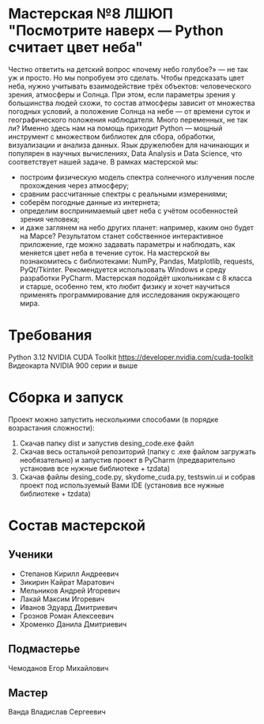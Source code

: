 # Мастерская №8 ЛШЮП "Посмотрите наверх — Python считает цвет неба"
Честно ответить на детский вопрос «почему небо голубое?» — не так уж и просто. Но мы попробуем это сделать. Чтобы предсказать цвет неба, нужно учитывать взаимодействие трёх объектов: человеческого зрения, атмосферы и Солнца. При этом, если параметры зрения у большинства людей схожи, то состав атмосферы зависит от множества погодных условий, а положение Солнца на небе — от времени суток и географического положения наблюдателя.
Много переменных, не так ли? Именно здесь нам на помощь приходит Python — мощный инструмент с множеством библиотек для сбора, обработки, визуализации и анализа данных. Язык дружелюбен для начинающих и популярен в научных вычислениях, Data Analysis и Data Science, что соответствует нашей задаче.
В рамках мастерской мы:
* построим физическую модель спектра солнечного излучения после прохождения через атмосферу;
* сравним рассчитанные спектры с реальными измерениями;
* соберём погодные данные из интернета;
* определим воспринимаемый цвет неба с учётом особенностей зрения человека;
* и даже заглянем на небо других планет: например, каким оно будет на Марсе?
Результатом станет собственное интерактивное приложение, где можно задавать параметры и наблюдать, как меняется цвет неба в течение суток.
На мастерской вы познакомитесь с библиотеками: NumPy, Pandas, Matplotlib, requests, PyQt/Tkinter. Рекомендуется использовать Windows и среду разработки PyCharm.
Мастерская подойдёт школьникам с 8 класса и старше, особенно тем, кто любит физику и хочет научиться применять программирование для исследования окружающего мира.
# Требования
Python 3.12
NVIDIA CUDA Toolkit https://developer.nvidia.com/cuda-toolkit
Видеокарта NVIDIA 900 серии и выше
# Сборка и запуск
Проект можно запустить несколькими способами (в порядке возрастания сложности):
1) Скачав папку dist и запустив desing_code.exe файл
2) Скачав весь остальной репозиторий (папку с .exe файлом загружать необязательно) и запустив проект в PyCharm (предварительно установив все нужные библиотеке + tzdata)
3) Скачав файлы desing_code.py, skydome_cuda.py, testswin.ui и собрав проект под используемый Вами IDE (установив все нужные библиотеке + tzdata)
# Состав мастерской
## Ученики
* Степанов Кирилл Андреевич
* Зикирин Кайрат Маратович
* Мельников Андрей Игоревич
* Лакай Максим Игоревич
* Иванов Эдуард Дмитриевич
* Грознов Роман Алексеевич
* Хроменко Данила Дмитриевич
## Подмастерье
Чемоданов Егор Михайлович
## Мастер
Ванда Владислав Сергеевич
